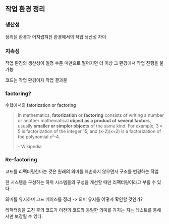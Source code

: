 ## 작업 환경 정리

### 생산성

정리된 환경과 어지럽혀진 환경에서의 작업 생산성 차이

### 지속성

작업 환경의 생산성이 일정 수준 미만으로 떨어지면
더 이상 그 환경에서 작업 진행을 불가능

코드는 작업 환경이자 작업 결과물

### factoring?

수학에서의 fatorization or factoring

> In mathematics, <b>fatorization</b> or <b>factoring</b> consists of writing a number or another mathematical <b>object as a product of several factors</b>, usually <b>smaller or simpler objects</b> of the same kind. For example, 3 × 5 is factorization of the integer 15, and (x-2)(x+2) is a factorization of the polynomial x²-4.  
>
>  \- Wikipedia

### Re-factoring 

코드를 리팩터링한다는 것은 
원래의 의미를 훼손하지 않으면서 구조를 변경하는 작업

한 시스템을 구성하는 하위 시스템들의 구성을 개선할 때만 
리팩터링이라고 부를 수 있다.

의미를 유지하며 코드 베이스를 정리
-> 의미 유지를 어떻게 확인할 것인가?

리팩터링을 고친 후의 코드가 이전의 코드와 동일한 의미를 가지는 지는
테스트를 통해서만 보장될 수 있다.


